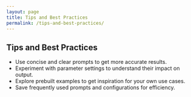 ```yaml
---
layout: page
title: Tips and Best Practices
permalink: /tips-and-best-practices/
---
```

 <!DOCTYPE html>
<html lang="en">
<head>
    <meta charset="UTF-8">
    <title>OpenAI Playground User Manual</title>
</head>
<body>
 <h2>Tips and Best Practices</h2>
    <ul>
        <li>Use concise and clear prompts to get more accurate results.</li>
        <li>Experiment with parameter settings to understand their impact on output.</li>
        <li>Explore prebuilt examples to get inspiration for your own use cases.</li>
        <li>Save frequently used prompts and configurations for efficiency.</li>
    </ul>
</body>
